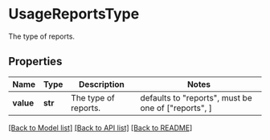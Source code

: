 # UsageReportsType

The type of reports.
## Properties
Name | Type | Description | Notes
------------ | ------------- | ------------- | -------------
**value** | **str** | The type of reports. | defaults to "reports",  must be one of ["reports", ]

[[Back to Model list]](README.md#documentation-for-models) [[Back to API list]](README.md#documentation-for-api-endpoints) [[Back to README]](README.md)


